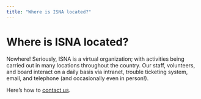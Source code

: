 ```yaml
---
title: "Where is ISNA located?"
---
```


# Where is ISNA located?

<p>Nowhere! Seriously, <span class="caps">ISNA</span> is a virtual organization; with activities being carried out in many locations throughout the country. Our staff, volunteers, and board interact on a daily basis via intranet, trouble ticketing system, email, and telephone (and occasionally even in person!).  </p>

<p>Here&#8217;s how to <a href="/about/contact">contact us</a>.</p>